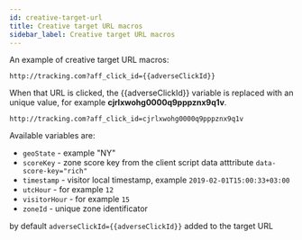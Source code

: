 ```yaml
---
id: creative-target-url
title: Creative target URL macros
sidebar_label: Creative target URL macros
---
```


An example of creative target URL macros:

```
http://tracking.com?aff_click_id={{adverseClickId}}
```

When that URL is clicked, the {{adverseClickId}} variable is replaced with an unique value, for example **cjrlxwohg0000q9pppznx9q1v**.

```
http://tracking.com?aff_click_id=cjrlxwohg0000q9pppznx9q1v
```

Available variables are:

- `geoState` - example "NY"
- `scoreKey` - zone score key from the client script data atttribute `data-score-key="rich"`
- `timestamp` - visitor local timestamp, example `2019-02-01T15:00:33+03:00`
- `utcHour` - for example `12`
-  `visitorHour` - for example `15`
- `zoneId` - unique zone identificator

by default `adverseClickId={{adverseClickId}}` added to the target URL


